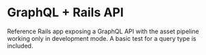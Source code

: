 # GraphQL + Rails API

Reference Rails app exposing a GraphQL API with the asset pipeline working only in development mode. A basic test for a query type is included.
